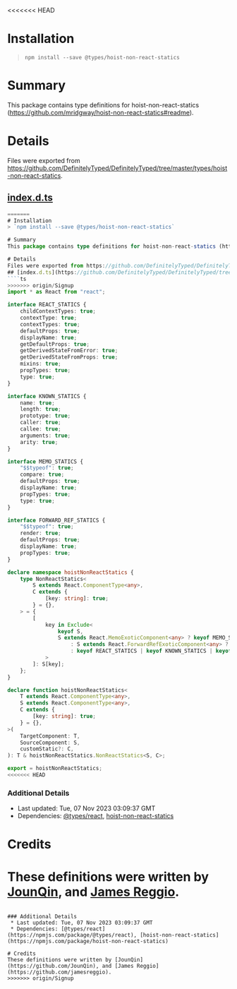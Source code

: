 <<<<<<< HEAD
# Installation
> `npm install --save @types/hoist-non-react-statics`

# Summary
This package contains type definitions for hoist-non-react-statics (https://github.com/mridgway/hoist-non-react-statics#readme).

# Details
Files were exported from https://github.com/DefinitelyTyped/DefinitelyTyped/tree/master/types/hoist-non-react-statics.
## [index.d.ts](https://github.com/DefinitelyTyped/DefinitelyTyped/tree/master/types/hoist-non-react-statics/index.d.ts)
````ts
=======
# Installation
> `npm install --save @types/hoist-non-react-statics`

# Summary
This package contains type definitions for hoist-non-react-statics (https://github.com/mridgway/hoist-non-react-statics#readme).

# Details
Files were exported from https://github.com/DefinitelyTyped/DefinitelyTyped/tree/master/types/hoist-non-react-statics.
## [index.d.ts](https://github.com/DefinitelyTyped/DefinitelyTyped/tree/master/types/hoist-non-react-statics/index.d.ts)
````ts
>>>>>>> origin/Signup
import * as React from "react";

interface REACT_STATICS {
    childContextTypes: true;
    contextType: true;
    contextTypes: true;
    defaultProps: true;
    displayName: true;
    getDefaultProps: true;
    getDerivedStateFromError: true;
    getDerivedStateFromProps: true;
    mixins: true;
    propTypes: true;
    type: true;
}

interface KNOWN_STATICS {
    name: true;
    length: true;
    prototype: true;
    caller: true;
    callee: true;
    arguments: true;
    arity: true;
}

interface MEMO_STATICS {
    "$$typeof": true;
    compare: true;
    defaultProps: true;
    displayName: true;
    propTypes: true;
    type: true;
}

interface FORWARD_REF_STATICS {
    "$$typeof": true;
    render: true;
    defaultProps: true;
    displayName: true;
    propTypes: true;
}

declare namespace hoistNonReactStatics {
    type NonReactStatics<
        S extends React.ComponentType<any>,
        C extends {
            [key: string]: true;
        } = {},
    > = {
        [
            key in Exclude<
                keyof S,
                S extends React.MemoExoticComponent<any> ? keyof MEMO_STATICS | keyof C
                    : S extends React.ForwardRefExoticComponent<any> ? keyof FORWARD_REF_STATICS | keyof C
                    : keyof REACT_STATICS | keyof KNOWN_STATICS | keyof C
            >
        ]: S[key];
    };
}

declare function hoistNonReactStatics<
    T extends React.ComponentType<any>,
    S extends React.ComponentType<any>,
    C extends {
        [key: string]: true;
    } = {},
>(
    TargetComponent: T,
    SourceComponent: S,
    customStatic?: C,
): T & hoistNonReactStatics.NonReactStatics<S, C>;

export = hoistNonReactStatics;
<<<<<<< HEAD

````

### Additional Details
 * Last updated: Tue, 07 Nov 2023 03:09:37 GMT
 * Dependencies: [@types/react](https://npmjs.com/package/@types/react), [hoist-non-react-statics](https://npmjs.com/package/hoist-non-react-statics)

# Credits
These definitions were written by [JounQin](https://github.com/JounQin), and [James Reggio](https://github.com/jamesreggio).
=======

````

### Additional Details
 * Last updated: Tue, 07 Nov 2023 03:09:37 GMT
 * Dependencies: [@types/react](https://npmjs.com/package/@types/react), [hoist-non-react-statics](https://npmjs.com/package/hoist-non-react-statics)

# Credits
These definitions were written by [JounQin](https://github.com/JounQin), and [James Reggio](https://github.com/jamesreggio).
>>>>>>> origin/Signup
